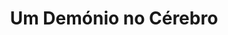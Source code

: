 ---
Numero: 445
title: Um Demónio no Cérebro
Autor: Frederik Pohl
Co-autor: 
Ano-de-Publicacao: 1994
Titulo-original: A Plague of Pythons
Tradutor: J Santos Tavares
Co-tradutor: 
Ano-de-edicao: 1964
alias: Frederik-Pohl
Autor2-alias: 
Tradutor1-alias: J-Santos-Tavares
Tradutor2-alias: 
Titulo-link: 445-Um-Demonio-no-Cerebro
Capa: 
pags: 
Capa-link: 
---